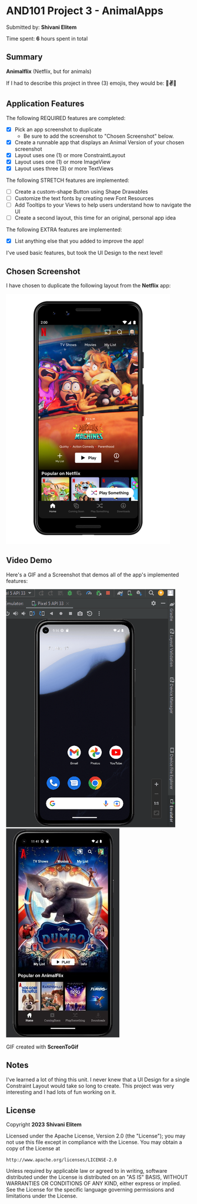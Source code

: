 <!-- (This is a comment) INSTRUCTIONS: Go through this page and fill out any **bolded** entries with their correct values.-->

# AND101 Project 3 - AnimalApps

Submitted by: **Shivani Elitem**

Time spent: **6** hours spent in total

## Summary

**Animalflix** (Netflix, but for animals)

If I had to describe this project in three (3) emojis, they would be: **🦄✌️🥰**

## Application Features

<!-- (This is a comment) Please be sure to change the [ ] to [x] for any features you completed.  If a feature is not checked [x], you might miss the points for that item! -->

The following REQUIRED features are completed:

- [X] Pick an app screenshot to duplicate
  - Be sure to add the screenshot to "Chosen Screenshot" below.
- [X] Create a runnable app that displays an Animal Version of your chosen screenshot
- [X] Layout uses one (1) or more ConstraintLayout
- [X] Layout uses one (1) or more ImageView
- [X] Layout uses three (3) or more TextViews

The following STRETCH features are implemented:

- [ ] Create a custom-shape Button using Shape Drawables
- [ ] Customize the text fonts by creating new Font Resources
- [ ] Add Tooltips to your Views to help users understand how to navigate the UI
- [ ] Create a second layout, this time for an original, personal app idea

The following EXTRA features are implemented:

- [X] List anything else that you added to improve the app!
 
 I've used basic features, but took the UI Design to the next level!

## Chosen Screenshot

I have chosen to duplicate the following layout from the **Netflix** app:

<img src='https://github.com/ShivaniElitem/Animalflix/blob/master/Netflix.jpg?raw=true' title='Chosen Screenshot' width='' alt='Chosen Screenshot' />

## Video Demo

Here's a GIF and a Screenshot that demos all of the app's implemented features:

<img src='https://github.com/ShivaniElitem/Animalflix/blob/master/CodePath-Unit3.gif?raw=true' title='Video Demo' width='' alt='Video Demo' />  <img src='https://github.com/ShivaniElitem/Animalflix/blob/master/Animalflix.jpg?raw=true' title='Chosen Screenshot' width='' alt='Chosen Screenshot' />


GIF created with **ScreenToGif**

<!-- Recommended tools:
- [Kap](https://getkap.co/) for macOS
- [ScreenToGif](https://www.screentogif.com/) for Windows
- [peek](https://github.com/phw/peek) for Linux. -->

## Notes

I've learned a lot of thing this unit. I never knew that a UI Design for a single Constraint Layout would take so long to create. This project was very interesting and I had lots of fun working on it.

## License

Copyright **2023** **Shivani Elitem**

Licensed under the Apache License, Version 2.0 (the "License");
you may not use this file except in compliance with the License.
You may obtain a copy of the License at

    http://www.apache.org/licenses/LICENSE-2.0

Unless required by applicable law or agreed to in writing, software
distributed under the License is distributed on an "AS IS" BASIS,
WITHOUT WARRANTIES OR CONDITIONS OF ANY KIND, either express or implied.
See the License for the specific language governing permissions and
limitations under the License.
